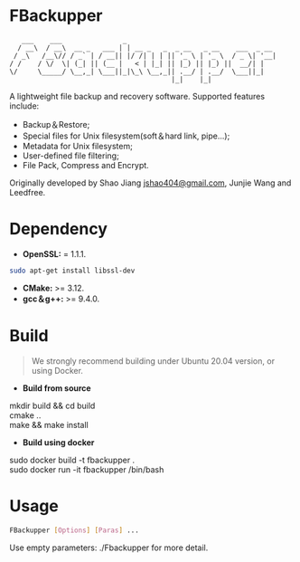 # FBackupper
```
   ___    ___               _                                     
  / __\  / __\  __ _   ___ | | __ _   _  _ __   _ __    ___  _ __ 
 / _\   /__\// / _` | / __|| |/ /| | | || '_ \ | '_ \  / _ \| '__|
/ /    / \/  \| (_| || (__ |   < | |_| || |_) || |_) ||  __/| |   
\/     \_____/ \__,_| \___||_|\_\ \__,_|| .__/ | .__/  \___||_|   
                                        |_|    |_|                
```
A lightweight file backup and recovery software. Supported features include: 
- Backup＆Restore;
- Special files for Unix filesystem(soft＆hard link, pipe...);
- Metadata for Unix filesystem;
- User-defined file filtering;
- File Pack, Compress and Encrypt.

Originally developed by Shao Jiang jshao404@gmail.com, Junjie Wang and Leedfree.

# Dependency 
- **OpenSSL:** = 1.1.1.
```bash
sudo apt-get install libssl-dev
```
- **CMake:** >= 3.12.
- **gcc＆g++:** >= 9.4.0.

# Build
> We strongly recommend building under Ubuntu 20.04 version, or using Docker.

* **Build from source**

mkdir build && cd build  
cmake ..  
make && make install  

* **Build using docker**

sudo docker build -t fbackupper .  
sudo docker run -it fbackupper /bin/bash  

# Usage
``` bash
FBackupper [Options] [Paras] ...
```
Use empty parameters: ./Fbackupper for more detail.
